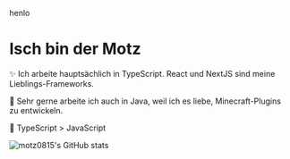 henlo

# Isch bin der Motz 

✨ Ich arbeite hauptsächlich in TypeScript. React und NextJS sind meine Lieblings-Frameworks. 

🎈 Sehr gerne arbeite ich auch in Java, weil ich es liebe, Minecraft-Plugins zu entwickeln.

💎 TypeScript > JavaScript

![motz0815's GitHub stats](https://github-readme-stats-motz.vercel.app/api?username=motz0815&count_private=true&show_icons=true&theme=tokyonight)
